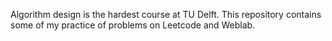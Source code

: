 Algorithm design is the hardest course at TU Delft. This repository contains some of my practice of problems on Leetcode and Weblab.